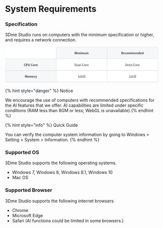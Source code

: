 # System Requirements

### Specification

3Dme Studio runs on computers with the minimum specification or higher, and requires a network connection.​

![](<../../.gitbook/assets/image (5) (1).png>)

{% hint style="danger" %}
Notice

We encourage the use of computers with recommended specifications for the AI features that we offer. AI capabilities are limited under specific conditions (RAM less than 8GM or less; WebGL is unavailable).​
{% endhint %}

{% hint style="info" %}
Quick Guide

You can verify the computer system information by going to Windows > Setting > System > Information.
{% endhint %}



### Supported OS

3Dme Studio supports the following operating systems.

* Windows 7, Windows 8, Windows 8.1, Windows 10
* Mac OS​



### Supported Browser

3Dme Studio supports the following internet browsers.

* Chrome
* Microsoft Edge
* Safari (AI functions could be limited in some browsers.​)


